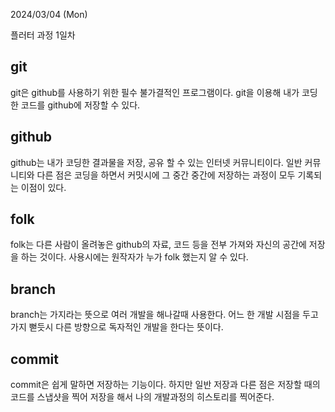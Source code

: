 2024/03/04 (Mon)

플러터 과정 1일차



git 
--------------

git은 github를 사용하기 위한 필수 불가결적인 프로그램이다.
git을 이용해 내가 코딩한 코드를 github에 저장할 수 있다.



github
----------------

github는 내가 코딩한 결과물을 저장, 공유 할 수 있는 인터넷 커뮤니티이다. 일반 커뮤니티와 다른 점은 코딩을 하면서 커밋시에 그 중간 중간에 저장하는 과정이 모두 기록되는 이점이 있다.



folk 
-------------

folk는 다른 사람이 올려놓은 github의 자료, 코드 등을 전부 가져와 자신의 공간에 저장을 하는 것이다. 사용시에는 원작자가 누가 folk 했는지 알 수 있다.



branch
-------------

branch는 가지라는 뜻으로 여러 개발을 해나갈때 사용한다. 어느 한 개발 시점을 두고 가지 뻗듯시 다른 방향으로 독자적인 개발을 한다는 뜻이다.



commit
-------
commit은 쉽게 말하면 저장하는 기능이다. 하지만 일반 저장과 다른 점은 저장할 때의 코드를 스냅샷을 찍어 저장을 해서 나의 개발과정의 히스토리를 찍어준다.
